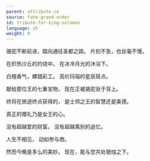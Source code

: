 ```yaml
---
parent: attribute.ce
source: fate-grand-order
id: tribute-for-king-solomon
language: zh
weight: 0
---
```


骆驼不断前进，踏向通往圣都之路。
片刻不急，也丝毫不慢。

在炽热沙丘的灼烧中。
在冰冷月光的沐浴下。

白檀香气，螺钿彩工。
高价玛瑙的星辰斑点。

献给那位王的七重宝物，
现在正被骆驼驮于背上。

终将在旅途终点获得的，
是士师之王的智慧还是美德。

真正的赠礼乃是女王的心。

没有超越爱的财富。
没有超越离别的追忆。

人生不相见，
动如参与商。

然而今晚是多么的美妙。
现在，能与您共处银烛之下。

